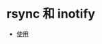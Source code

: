 # rsync 和  inotify
  - [使用][1]


[1]: http://lujun9972.github.io/blog/2018/04/04/%E4%BD%BF%E7%94%A8inotify-tools%E4%B8%8Ersync%E6%9E%84%E5%BB%BA%E5%AE%9E%E6%97%B6%E5%A4%87%E4%BB%BD%E7%B3%BB%E7%BB%9F/?hmsr=toutiao.io&utm_medium=toutiao.io&utm_source=toutiao.io
